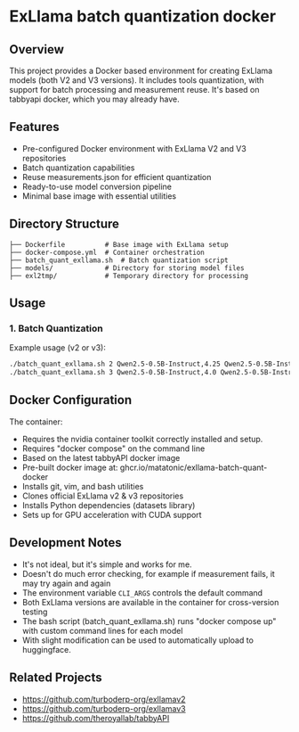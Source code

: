 # ExLlama batch quantization docker

## Overview

This project provides a Docker based environment for creating ExLlama models (both V2 and V3 versions). It includes tools quantization, with support for batch processing and measurement reuse. It's based on tabbyapi docker, which you may already have.

## Features

- Pre-configured Docker environment with ExLlama V2 and V3 repositories
- Batch quantization capabilities
- Reuse measurements.json for efficient quantization
- Ready-to-use model conversion pipeline
- Minimal base image with essential utilities

## Directory Structure

```pre
├── Dockerfile          # Base image with ExLlama setup
├── docker-compose.yml  # Container orchestration
├── batch_quant_exllama.sh  # Batch quantization script
├── models/             # Directory for storing model files
├── exl2tmp/            # Temporary directory for processing
```

## Usage

### 1. Batch Quantization

Example usage (v2 or v3):

```bash
./batch_quant_exllama.sh 2 Qwen2.5-0.5B-Instruct,4.25 Qwen2.5-0.5B-Instruct,5.0 Qwen2.5-0.5B-Instruct,6.5
./batch_quant_exllama.sh 3 Qwen2.5-0.5B-Instruct,4.0 Qwen2.5-0.5B-Instruct,3.5
```

## Docker Configuration

The container:

- Requires the nvidia container toolkit correctly installed and setup.
- Requires "docker compose" on the command line
- Based on the latest tabbyAPI docker image
- Pre-built docker image at: ghcr.io/matatonic/exllama-batch-quant-docker
- Installs git, vim, and bash utilities
- Clones official ExLlama v2 & v3 repositories
- Installs Python dependencies (datasets library)
- Sets up for GPU acceleration with CUDA support

## Development Notes

- It's not ideal, but it's simple and works for me.
- Doesn't do much error checking, for example if measurement fails, it may try again and again
- The environment variable `CLI_ARGS` controls the default command
- Both ExLlama versions are available in the container for cross-version testing
- The bash script (batch_quant_exllama.sh) runs "docker compose up" with custom command lines for each model
- With slight modification can be used to automatically upload to huggingface.

## Related Projects

- https://github.com/turboderp-org/exllamav2
- https://github.com/turboderp-org/exllamav3
- https://github.com/theroyallab/tabbyAPI
